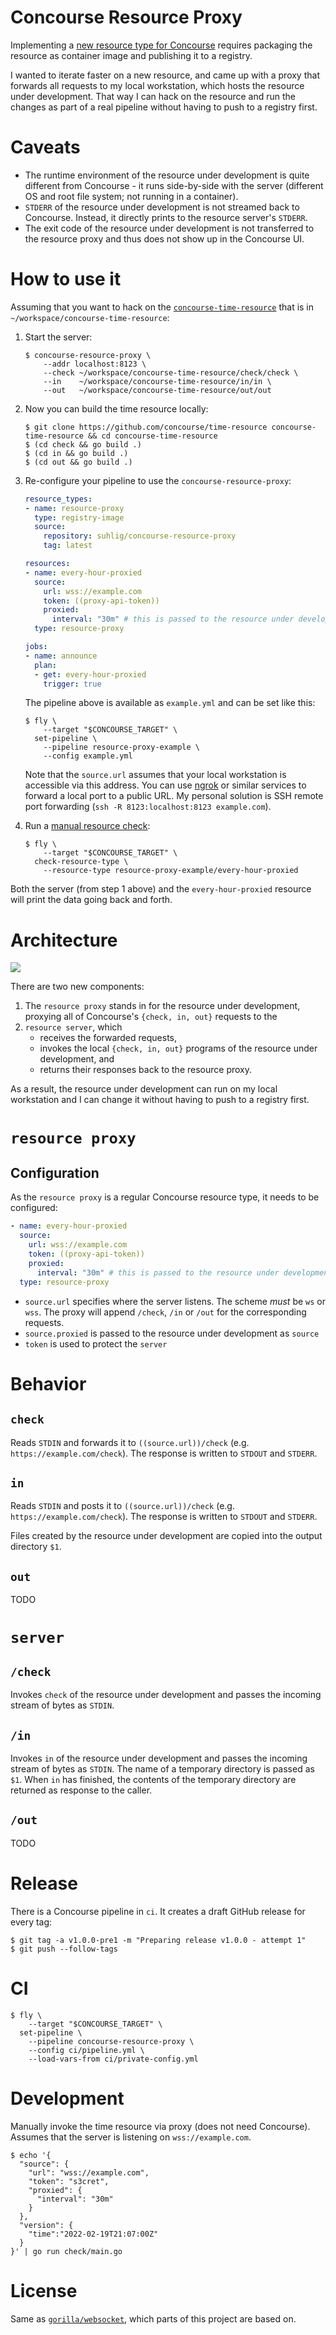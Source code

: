 # Concourse Resource Proxy

Implementing a [new resource type for Concourse](https://concourse-ci.org/implementing-resource-types.html) requires packaging the resource as container image and publishing it to a registry.

I wanted to iterate faster on a new resource, and came up with a proxy that forwards all requests to my local workstation, which hosts the resource under development. That way I can hack on the resource and run the changes as part of a real pipeline without having to push to a registry first.

# Caveats

* The runtime environment of the resource under development is quite different from Concourse - it runs side-by-side with the server (different OS and root file system; not running in a container).
* `STDERR` of the resource under development is not streamed back to Concourse. Instead, it directly prints to the resource server's `STDERR`.
* The exit code of the resource under development is not transferred to the resource proxy and thus does not show up in the Concourse UI.

# How to use it

Assuming that you want to hack on the [`concourse-time-resource`](https://github.com/concourse/time-resource) that is in `~/workspace/concourse-time-resource`:

1. Start the server:

    ```command
    $ concourse-resource-proxy \
        --addr localhost:8123 \
        --check ~/workspace/concourse-time-resource/check/check \
        --in    ~/workspace/concourse-time-resource/in/in \
        --out   ~/workspace/concourse-time-resource/out/out
    ```

1. Now you can build the time resource locally:

    ```command
    $ git clone https://github.com/concourse/time-resource concourse-time-resource && cd concourse-time-resource
    $ (cd check && go build .)
    $ (cd in && go build .)
    $ (cd out && go build .)
    ```

1. Re-configure your pipeline to use the `concourse-resource-proxy`:

    ```yaml
    resource_types:
    - name: resource-proxy
      type: registry-image
      source:
        repository: suhlig/concourse-resource-proxy
        tag: latest

    resources:
    - name: every-hour-proxied
      source:
        url: wss://example.com
        token: ((proxy-api-token))
        proxied:
          interval: "30m" # this is passed to the resource under development as source
      type: resource-proxy

    jobs:
    - name: announce
      plan:
      - get: every-hour-proxied
        trigger: true
    ```

    The pipeline above is available as `example.yml` and can be set like this:

    ```command
    $ fly \
        --target "$CONCOURSE_TARGET" \
      set-pipeline \
        --pipeline resource-proxy-example \
        --config example.yml
    ```
    Note that the `source.url` assumes that your local workstation is accessible via this address. You can use [ngrok](https://ngrok.com/) or similar services to forward a local port to a public URL. My personal solution is SSH remote port forwarding (`ssh -R 8123:localhost:8123 example.com`).

1. Run a [manual resource check](https://concourse-ci.org/managing-resource-types.html):

    ```command
    $ fly \
        --target "$CONCOURSE_TARGET" \
      check-resource-type \
        --resource-type resource-proxy-example/every-hour-proxied
    ```

  Both the server (from step 1 above) and the `every-hour-proxied` resource will print the data going back and forth.

# Architecture

![](doc/architecture-check.drawio.svg)

There are two new components:

1. The `resource proxy` stands in for the resource under development, proxying all of Concourse's `{check, in, out}` requests to the
1. `resource server`, which
   - receives the forwarded requests,
   - invokes the local `{check, in, out}` programs of the resource under development, and
   - returns their responses back to the resource proxy.

As a result, the resource under development can run on my local workstation and I can change it without having to push to a registry first.

# `resource proxy`

## Configuration

As the `resource proxy` is a regular Concourse resource type, it needs to be configured:

```yaml
- name: every-hour-proxied
  source:
    url: wss://example.com
    token: ((proxy-api-token))
    proxied:
      interval: "30m" # this is passed to the resource under development as source
  type: resource-proxy
```

- `source.url` specifies where the server listens. The scheme _must_ be `ws` or `wss`. The proxy will append `/check`, `/in` or `/out` for the corresponding requests.
- `source.proxied` is passed to the resource under development as `source`
- `token` is used to protect the `server`

# Behavior

## `check`

Reads `STDIN` and forwards it to `((source.url))/check` (e.g. `https://example.com/check`). The response is written to `STDOUT` and `STDERR`.

## `in`

Reads `STDIN` and posts it to `((source.url))/check` (e.g. `https://example.com/check`). The response is written to `STDOUT` and `STDERR`.

Files created by the resource under development are copied into the output directory `$1`.

## `out`

TODO

# `server`

## `/check`

Invokes `check` of the resource under development and passes the incoming stream of bytes as `STDIN`.

## `/in`

Invokes `in` of the resource under development and passes the incoming stream of bytes as `STDIN`. The name of a temporary directory is passed as `$1`. When `in` has finished, the contents of the temporary directory are returned as response to the caller.

## `/out`

TODO

# Release

There is a Concourse pipeline in `ci`. It creates a draft GitHub release for every tag:

```command
$ git tag -a v1.0.0-pre1 -m "Preparing release v1.0.0 - attempt 1"
$ git push --follow-tags
```

# CI

```command
$ fly \
    --target "$CONCOURSE_TARGET" \
  set-pipeline \
    --pipeline concourse-resource-proxy \
    --config ci/pipeline.yml \
    --load-vars-from ci/private-config.yml
```

# Development

Manually invoke the time resource via proxy (does not need Concourse). Assumes that the server is listening on `wss://example.com`.

```command
$ echo '{
  "source": {
    "url": "wss://example.com",
    "token": "s3cret",
    "proxied": {
      "interval": "30m"
    }
  },
  "version": {
    "time":"2022-02-19T21:07:00Z"
  }
}' | go run check/main.go
```

# License

Same as [`gorilla/websocket`](https://github.com/gorilla/websocket), which parts of this project are based on.
